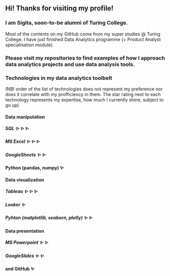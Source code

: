 ## Hi! Thanks for visiting my profile!

<!--
**SigitaOtter/SigitaOtter** is a ✨ _special_ ✨ repository because its `README.md` (this file) appears on your GitHub profile.

Here are some ideas to get you started:

- 🔭 I’m currently working on ...
- 🌱 I’m currently learning ...
- 👯 I’m looking to collaborate on ...
- 🤔 I’m looking for help with ...
- 💬 Ask me about ...
- 📫 How to reach me: ...
- 😄 Pronouns: ...
- ⚡ Fun fact: ...
-->

### I am Sigita, soon-to-be alumni of Turing College.

Most of the contents on my GitHub come from my super studies @ Turing College. I have just finished Data Analytics programme (+ Product Analyst specialisation module).

### Please visit my repositories to find examples of how I approach data analytics projects and use data analysis tools.

### Technologies in my data analytics toolbelt
(NB! order of the list of technologies does not represent my preference nor does it correlate with my profficiency in them. The star rating next to each technology represents my expertise, how much I currently shine, subject to go up)

#### Data manipulation
##### SQL :sparkles: :sparkles: :sparkles:
##### MS Excel :sparkles: :sparkles: :sparkles:
##### GoogleSheets :sparkles: :sparkles:
#### Python (pandas, numpy) :sparkles:

#### Data visualization
##### Tableau :sparkles: :sparkles: :sparkles:
##### Looker :sparkles:
##### Pyhton (matplotlib, seaborn, plotly) :sparkles: :sparkles:

#### Data presentation
##### MS Powerpoint :sparkles: :sparkles:
##### GoogleSlides :sparkles: :sparkles:

#### and GitHub :sparkles:
